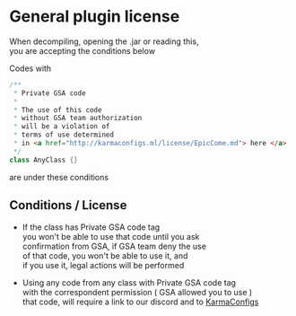 # General plugin license
When decompiling, opening the .jar or reading this, 
<br>you are accepting the conditions below

Codes with 
```java
/**
 * Private GSA code
 *
 * The use of this code
 * without GSA team authorization
 * will be a violation of
 * terms of use determined
 * in <a href="http://karmaconfigs.ml/license/EpicCome.md"> here </a>
 */
class AnyClass {}
```
are under these conditions

## Conditions / License
- If the class has Private GSA code tag<br>
you won't be able to use that code until you ask<br>
confirmation from GSA, if GSA team deny the use<br>
of that code, you won't be able to use it, and<br>
if you use it, legal actions will be performed

- Using any code from any class with Private GSA code tag<br>
with the correspondent permission ( GSA allowed you to use )<br>
that code, will require a link to our discord and to [KarmaConfigs](https://www.spigotmc.org/members/karmaconfigs.730858/)
